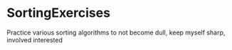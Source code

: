 # SortingExercises
Practice various sorting algorithms to not become dull, keep myself sharp, involved interested
